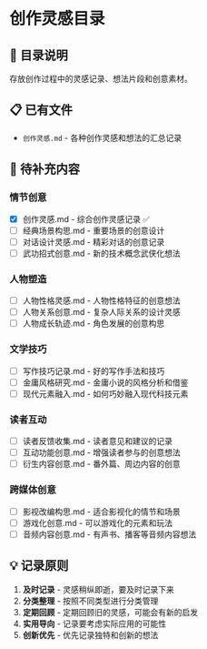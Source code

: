 # 创作灵感目录

## 📁 目录说明
存放创作过程中的灵感记录、想法片段和创意素材。

## 📋 已有文件
- `创作灵感.md` - 各种创作灵感和想法的汇总记录

## 🎯 待补充内容
### 情节创意
- [x] 创作灵感.md - 综合创作灵感记录 ✅
- [ ] 经典场景构思.md - 重要场景的创意设计
- [ ] 对话设计灵感.md - 精彩对话的创意记录
- [ ] 武功招式创意.md - 新的技术概念武侠化想法

### 人物塑造
- [ ] 人物性格灵感.md - 人物性格特征的创意想法
- [ ] 人物关系创意.md - 复杂人际关系的设计灵感
- [ ] 人物成长轨迹.md - 角色发展的创意构思

### 文学技巧
- [ ] 写作技巧记录.md - 好的写作手法和技巧
- [ ] 金庸风格研究.md - 金庸小说的风格分析和借鉴
- [ ] 现代元素融入.md - 如何巧妙融入现代科技元素

### 读者互动
- [ ] 读者反馈收集.md - 读者意见和建议的记录
- [ ] 互动功能创意.md - 增强读者参与的创意想法
- [ ] 衍生内容创意.md - 番外篇、周边内容的创意

### 跨媒体创意
- [ ] 影视改编构思.md - 适合影视化的情节和场景
- [ ] 游戏化创意.md - 可以游戏化的元素和玩法
- [ ] 音频内容创意.md - 有声书、播客等音频内容想法

## 💡 记录原则
1. **及时记录** - 灵感稍纵即逝，要及时记录下来
2. **分类整理** - 按照不同类型进行分类管理
3. **定期回顾** - 定期回顾旧的灵感，可能会有新的启发
4. **实用导向** - 记录要考虑实际应用的可能性
5. **创新优先** - 优先记录独特和创新的想法